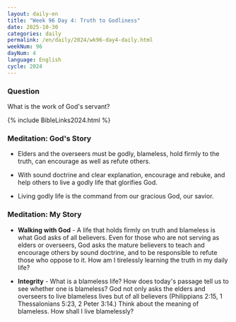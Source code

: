 ```yaml
---
layout: daily-en
title: "Week 96 Day 4: Truth to Godliness"
date: 2025-10-30
categories: daily
permalink: /en/daily/2024/wk96-day4-daily.html
weekNum: 96
dayNum: 4
language: English
cycle: 2024
---
```

### Question     
What is the work of God's servant?

{% include BibleLinks2024.html %} 

### Meditation: God's Story   
+ Elders and the overseers must be godly, blameless, hold firmly to the truth, can encourage as well as refute others. 

+ With sound doctrine and clear explanation, encourage and rebuke, and help others to live a godly life that glorifies God. 

+ Living godly life is the command from our gracious God, our savior. 

### Meditation: My Story   
+ **Walking with God** - A life that holds firmly on truth and blameless is what God asks of all believers. Even for those who are not serving as elders or overseers, God asks the mature believers to teach and encourage others by sound doctrine, and to be responsible to refute those who oppose to it. How am I tirelessly learning the truth in my daily life? 

+ **Integrity** - What is a blameless life? How does today's passage tell us to see whether one is blameless? God not only asks the elders and overseers to live blameless lives but of all believers (Philippians 2:15, 1 Thessalonians 5:23, 2 Peter 3:14.) Think about the meaning of blameless. How shall I live blamelessly? 
